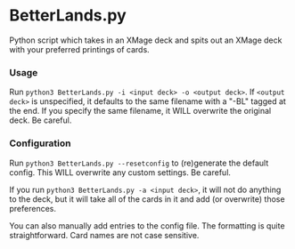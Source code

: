 # BetterLands.py

Python script which takes in an XMage deck and spits out an XMage deck with your preferred printings of cards.

### Usage

Run ```python3 BetterLands.py -i <input deck> -o <output deck>```. If ```<output deck>``` is unspecified, it defaults to the same filename with a "-BL" tagged at the end. If you specify the same filename, it WILL overwrite the original deck. Be careful.

### Configuration

Run ```python3 BetterLands.py --resetconfig``` to (re)generate the default config. This WILL overwrite any custom settings. Be careful.

If you run ```python3 BetterLands.py -a <input deck>```, it will not do anything to the deck, but it will take all of the cards in it and add (or overwrite) those preferences.

You can also manually add entries to the config file. The formatting is quite straightforward. Card names are not case sensitive.
